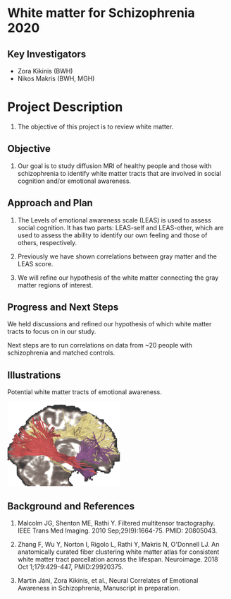# White matter for Schizophrenia 2020

## Key Investigators

- Zora Kikinis (BWH)
- Nikos Makris (BWH, MGH)

# Project Description

1.  The objective of this project is to review white matter.

## Objective

<!-- Describe here WHAT you would like to achieve (what you will have as end result). -->

1. Our goal is to study diffusion MRI of healthy people and those with schizophrenia to identify white matter tracts that are involved in social cognition and/or emotional awareness.

## Approach and Plan
<!-- Describe here HOW you would like to achieve the objectives stated above. -->
1. The Levels of emotional awareness scale (LEAS) is used to assess social cognition. It has two parts: LEAS-self and LEAS-other, which are used to assess the ability to identify our own feeling and those of others, respectively. 

1. Previously we have shown correlations between gray matter and the LEAS score.

1. We will refine our hypothesis of the white matter connecting the gray matter regions of interest.


## Progress and Next Steps

<!-- Update this section as you make progress, describing of what you have ACTUALLY DONE. If there are specific steps that you could not complete then you can describe them here, too. -->

We held discussions and refined our hypothesis of which white matter tracts to focus on in our study.

Next steps are to run correlations on data from ~20 people with schizophrenia and matched controls.

## Illustrations

Potential white matter tracts of emotional awareness.
<br>

![Test Caption](dMRI_PW33.png)


## Background and References

<!-- If you developed any software, include link to the source code repository. If possible, also add links to sample data, and to any relevant publications. -->

1. Malcolm JG, Shenton ME, Rathi Y. Filtered multitensor tractography. IEEE Trans Med Imaging. 2010 Sep;29(9):1664-75.  PMID: 20805043.
 
1. Zhang F, Wu Y, Norton I, Rigolo L, Rathi Y, Makris N, O'Donnell LJ. An anatomically curated fiber clustering white matter atlas for consistent white matter tract parcellation across the lifespan. Neuroimage. 2018 Oct 1;179:429-447, PMID:29920375.
 
1. Martin Jáni, Zora Kikinis, et al., Neural Correlates of Emotional Awareness in Schizophrenia,
Manuscript in preparation.
